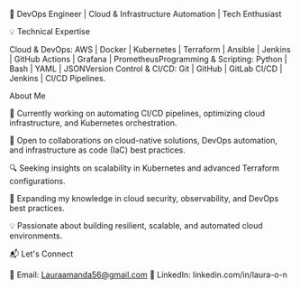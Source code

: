 🚀 DevOps Engineer | Cloud & Infrastructure Automation | Tech Enthusiast

💡 Technical Expertise

Cloud & DevOps: AWS | Docker | Kubernetes | Terraform | Ansible | Jenkins | GitHub Actions | Grafana | PrometheusProgramming & Scripting: Python | Bash | YAML | JSONVersion Control & CI/CD: Git | GitHub | GitLab CI/CD | Jenkins | CI/CD Pipelines.

About Me

🔧 Currently working on automating CI/CD pipelines, optimizing cloud infrastructure, and Kubernetes orchestration.

🤝 Open to collaborations on cloud-native solutions, DevOps automation, and infrastructure as code (IaC) best practices.

🔍 Seeking insights on scalability in Kubernetes and advanced Terraform configurations.

📖 Expanding my knowledge in cloud security, observability, and DevOps best practices.

💡 Passionate about building resilient, scalable, and automated cloud environments.

📬 Let's Connect

📧 Email: Lauraamanda56@gmail.com 
🔗 LinkedIn: linkedin.com/in/laura-o-n

<!--
**LauraOkafor/LauraOkafor** is a ✨ _special_ ✨ repository because its `README.md` (this file) appears on your GitHub profile.

Here are some ideas to get you started:

- 🔭 I’m currently working on ...
- 🌱 I’m currently learning ...
- 👯 I’m looking to collaborate on ...
- 🤔 I’m looking for help with ...
- 💬 Ask me about ...
- 📫 How to reach me: ...
- 😄 Pronouns: ...
- ⚡ Fun fact: ...
-->
